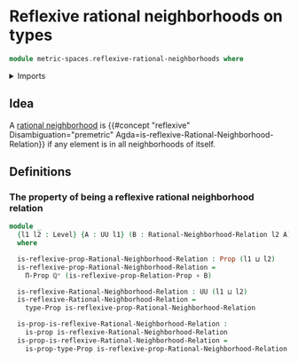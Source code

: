 # Reflexive rational neighborhoods on types

```agda
module metric-spaces.reflexive-rational-neighborhoods where
```

<details><summary>Imports</summary>

```agda
open import elementary-number-theory.positive-rational-numbers

open import foundation.binary-relations
open import foundation.function-types
open import foundation.propositions
open import foundation.universe-levels

open import metric-spaces.rational-neighborhoods
```

</details>

## Idea

A [rational neighborhood](metric-spaces.rational-neighborhoods.md) is
{{#concept "reflexive" Disambiguation="premetric" Agda=is-reflexive-Rational-Neighborhood-Relation}}
if any element is in all neighborhoods of itself.

## Definitions

### The property of being a reflexive rational neighborhood relation

```agda
module _
  {l1 l2 : Level} {A : UU l1} (B : Rational-Neighborhood-Relation l2 A)
  where

  is-reflexive-prop-Rational-Neighborhood-Relation : Prop (l1 ⊔ l2)
  is-reflexive-prop-Rational-Neighborhood-Relation =
    Π-Prop ℚ⁺ (is-reflexive-prop-Relation-Prop ∘ B)

  is-reflexive-Rational-Neighborhood-Relation : UU (l1 ⊔ l2)
  is-reflexive-Rational-Neighborhood-Relation =
    type-Prop is-reflexive-prop-Rational-Neighborhood-Relation

  is-prop-is-reflexive-Rational-Neighborhood-Relation :
    is-prop is-reflexive-Rational-Neighborhood-Relation
  is-prop-is-reflexive-Rational-Neighborhood-Relation =
    is-prop-type-Prop is-reflexive-prop-Rational-Neighborhood-Relation
```
